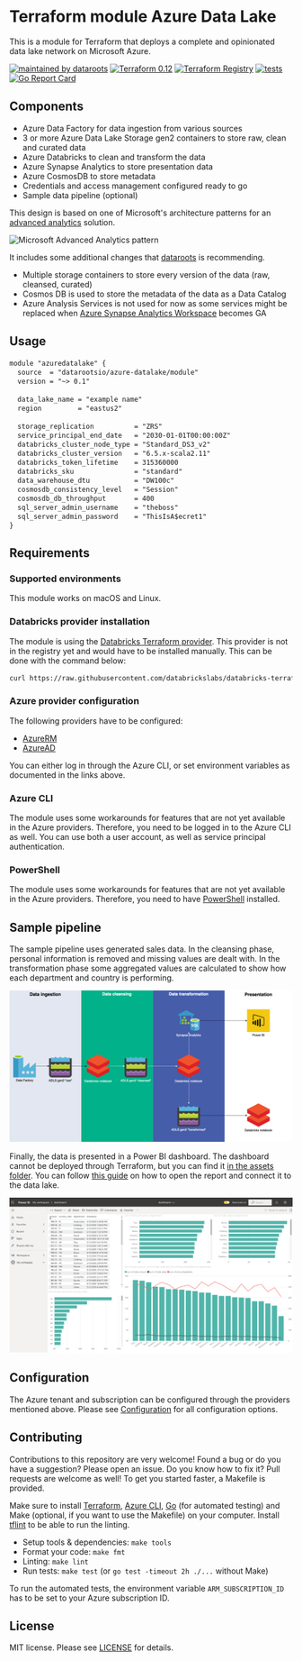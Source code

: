 # Terraform module Azure Data Lake

This is a module for Terraform that deploys a complete and opinionated data lake network on Microsoft Azure.

[![maintained by dataroots](https://img.shields.io/badge/maintained%20by-dataroots-%2300b189)](https://dataroots.io)
[![Terraform 0.12](https://img.shields.io/badge/terraform-0.12-%23623CE4)](https://www.terraform.io)
[![Terraform Registry](https://img.shields.io/badge/terraform-registry-%23623CE4)](https://registry.terraform.io/modules/datarootsio/azure-datalake/module/)
[![tests](https://github.com/datarootsio/terraform-module-azure-datalake/workflows/tests/badge.svg?branch=master)](https://github.com/datarootsio/terraform-module-azure-datalake/actions)
[![Go Report Card](https://goreportcard.com/badge/github.com/datarootsio/terraform-module-azure-datalake)](https://goreportcard.com/report/github.com/datarootsio/terraform-module-azure-datalake)

## Components

* Azure Data Factory for data ingestion from various sources
* 3 or more Azure Data Lake Storage gen2 containers to store raw, clean and curated data
* Azure Databricks to clean and transform the data
* Azure Synapse Analytics to store presentation data
* Azure CosmosDB to store metadata
* Credentials and access management configured ready to go
* Sample data pipeline (optional)

This design is based on one of Microsoft's architecture patterns for an [advanced analytics](https://docs.microsoft.com/en-us/azure/architecture/solution-ideas/articles/advanced-analytics-on-big-data) solution.

![Microsoft Advanced Analytics pattern](https://docs.microsoft.com/en-us/azure/architecture/solution-ideas/media/advanced-analytics-on-big-data.png)

It includes some additional changes that [dataroots](https://dataroots.io) is recommending.

* Multiple storage containers to store every version of the data (raw, cleansed, curated)
* Cosmos DB is used to store the metadata of the data as a Data Catalog
* Azure Analysis Services is not used for now as some services might be replaced when [Azure Synapse Analytics Workspace](https://docs.microsoft.com/en-us/azure/synapse-analytics/overview-what-is) becomes GA

## Usage

```hcl
module "azuredatalake" {
  source  = "datarootsio/azure-datalake/module"
  version = "~> 0.1" 

  data_lake_name = "example name"
  region         = "eastus2"

  storage_replication          = "ZRS"
  service_principal_end_date   = "2030-01-01T00:00:00Z"
  databricks_cluster_node_type = "Standard_DS3_v2"
  databricks_cluster_version   = "6.5.x-scala2.11"
  databricks_token_lifetime    = 315360000
  databricks_sku               = "standard"
  data_warehouse_dtu           = "DW100c"
  cosmosdb_consistency_level   = "Session"
  cosmosdb_db_throughput       = 400
  sql_server_admin_username    = "theboss"
  sql_server_admin_password    = "ThisIsA$ecret1"
}
```

## Requirements

### Supported environments

This module works on macOS and Linux.

### Databricks provider installation

The module is using the [Databricks Terraform provider](https://github.com/databrickslabs/databricks-terraform). This provider is not in the registry yet and would have to be installed manually. This can be done with the command below:

```sh
curl https://raw.githubusercontent.com/databrickslabs/databricks-terraform/master/godownloader-databricks-provider.sh | bash -s -- -b $HOME/.terraform.d/plugins
```

### Azure provider configuration

The following providers have to be configured:

* [AzureRM](https://www.terraform.io/docs/providers/azurerm/index.html)
* [AzureAD](https://www.terraform.io/docs/providers/azuread/index.html)

You can either log in through the Azure CLI, or set environment variables as documented in the links above.

### Azure CLI

The module uses some workarounds for features that are not yet available in the Azure providers. Therefore, you need to be logged in to the Azure CLI as well. You can use both a user account, as well as service principal authentication.

### PowerShell

The module uses some workarounds for features that are not yet available in the Azure providers. Therefore, you need to have [PowerShell](https://docs.microsoft.com/en-us/powershell/scripting/install/installing-powershell) installed.

## Sample pipeline

The sample pipeline uses generated sales data. In the cleansing phase, personal information is removed and missing values are dealt with. In the transformation phase some aggregated values are calculated to show how each department and country is performing.

![Sample pipeline](assets/pipeline.png)

Finally, the data is presented in a Power BI dashboard. The dashboard cannot be deployed through Terraform, but you can find it [in the assets folder](assets/dashboard.pbix). You can follow [this guide](POWERBI.md) on how to open the report and connect it to the data lake.

![Power BI screenshot](assets/powerbi_screenshot.png)

## Configuration

The Azure tenant and subscription can be configured through the providers mentioned above. Please see [Configuration](CONFIGURATION.md) for all configuration options.

## Contributing

Contributions to this repository are very welcome! Found a bug or do you have a suggestion? Please open an issue. Do you know how to fix it? Pull requests are welcome as well! To get you started faster, a Makefile is provided.

Make sure to install [Terraform](https://learn.hashicorp.com/terraform/getting-started/install.html), [Azure CLI](https://docs.microsoft.com/en-us/cli/azure/install-azure-cli?), [Go](https://golang.org/doc/install) (for automated testing) and Make (optional, if you want to use the Makefile) on your computer. Install [tflint](https://github.com/terraform-linters/tflint) to be able to run the linting.

* Setup tools & dependencies: `make tools`
* Format your code: `make fmt`
* Linting: `make lint`
* Run tests: `make test` (or `go test -timeout 2h ./...` without Make)

To run the automated tests, the environment variable `ARM_SUBSCRIPTION_ID` has to be set to your Azure subscription ID.

## License

MIT license. Please see [LICENSE](LICENSE.md) for details.
